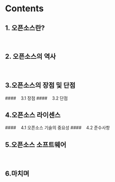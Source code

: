 # Contents

## 1. 오픈소스란?
&nbsp;
## 2. 오픈소스의 역사
&nbsp;
## 3.오픈소스의 장점 및 단점
####&nbsp;&nbsp;&nbsp;&nbsp;3.1 장점
####&nbsp;&nbsp;&nbsp;&nbsp;3.2 단점
&nbsp;
## 4.오픈소스 라이센스
####&nbsp;&nbsp;&nbsp;&nbsp;4.1 오픈소스 기술의 중요성
####&nbsp;&nbsp;&nbsp;&nbsp;4.2 준수사항
## 5.오픈소스 소프트웨어
&nbsp;
## 6.마치며


